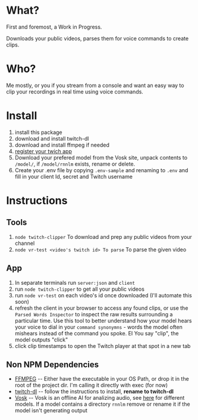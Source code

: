 # What?

First and foremost, a Work in Progress.

Downloads your public videos, parses them for voice commands to create clips.

# Who?

Me mostly, or you if you stream from a console and want an easy way to clip your recordings in real time using voice commands.

# Install

1. install this package
2. download and install twitch-dl
3. download and install ffmpeg if needed
4. [register your twich app](https://dev.twitch.tv/console/apps/create)
5. Download your prefered model from the Vosk site, unpack contents to `/model/`, if `/model/rnnlm` exists, rename or delete.
6. Create your .env file by copying `.env-sample` and renaming to `.env` and fill in your client Id, secret and Twitch username

# Instructions

## Tools

1. `node twitch-clipper` To download and prep any public videos from your channel
2. `node vr-test <video's twitch id> To parse` To parse the given video

## App

1. In separate terminals run `server:json` and `client`
1. run `node twitch-clipper` to get all your public videos
1. run `node vr-test` on each video's id once downloaded (I'll automate this soon)
1. refresh the client in your browser to access any found clips, or use the `Parsed Words Inspector` to inspect the raw results surrounding a particular time. Use this tool to better understand how your model hears your voice to dial in your `command synonymns` - words the model often mishears instead of the command you spoke. EI You say "clip", the model outputs "click"
1. click clip timestamps to open the Twitch player at that spot in a new tab

## Non NPM Dependencies

- [FFMPEG](https://ffmpeg.org/download.html)
  -- Either have the executable in your OS Path, or drop it in the root of the project dir. I'm calling it directly with exec (for now)
- [twitch-dl](https://github.com/ihabunek/twitch-dl) -- follow the instructions to install, **rename to twitch-dl**
- [Vosk]() -- Vosk is an offline AI for analizing audio, see [here](https://alphacephei.com/vosk/models) for different models. If a model contains a directory `rnnlm` remove or rename it if the model isn't generating output
